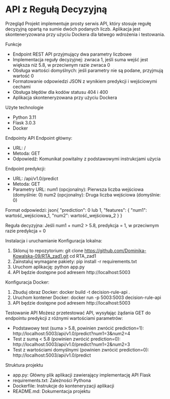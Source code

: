 # API z Regułą Decyzyjną
Przegląd
Projekt implementuje prosty serwis API, który stosuje regułę decyzyjną opartą na sumie dwóch podanych liczb. Aplikacja jest skonteneryzowana przy użyciu Dockera dla łatwego wdrożenia i testowania.

Funkcje
- Endpoint REST API przyjmujący dwa parametry liczbowe
- Implementacja reguły decyzyjnej: zwraca 1, jeśli suma wejść jest większa niż 5.8, w przeciwnym razie zwraca 0
- Obsługa wartości domyślnych: jeśli parametry nie są podane, przyjmują wartość 0
- Formatowanie odpowiedzi JSON z wynikiem predykcji i wejściowymi cechami
- Obsługa błędów dla kodów statusu 404 i 400
- Aplikacja skonteneryzowana przy użyciu Dockera

Użyte technologie
- Python 3.11
- Flask 3.0.3
- Docker

Endpointy API
Endpoint główny:
- URL: /
- Metoda: GET
- Odpowiedź: Komunikat powitalny z podstawowymi instrukcjami użycia

Endpoint predykcji:
- URL: /api/v1.0/predict
- Metoda: GET
- Parametry URL:
num1 (opcjonalny): Pierwsza liczba wejściowa (domyślnie: 0)
num2 (opcjonalny): Druga liczba wejściowa (domyślnie: 0)

Format odpowiedzi:
json{
  "prediction": 0 lub 1,
  "features": {
    "num1": wartość_wejściowa_1,
    "num2": wartość_wejściowa_2
  }
}

Reguła decyzyjna: Jeśli num1 + num2 > 5.8, predykcja = 1, w przeciwnym razie predykcja = 0

Instalacja i uruchamianie
Konfiguracja lokalna:
1. Sklonuj to repozytorium:
git clone https://github.com/Dominika-Kowalska-09/RTA_zad1.git
cd RTA_zad1
2. Zainstaluj wymagane pakiety:
pip install -r requirements.txt
3. Uruchom aplikację:
python app.py
4. API będzie dostępne pod adresem http://localhost:5003

Konfiguracja Docker:
1. Zbuduj obraz Docker:
docker build -t decision-rule-api .
2. Uruchom kontener Docker:
docker run -p 5003:5003 decision-rule-api
3. API będzie dostępne pod adresem http://localhost:5003

Testowanie API
Możesz przetestować API, wysyłając żądania GET do endpointu predykcji z różnymi wartościami parametrów:
- Podstawowy test (suma > 5.8, powinien zwrócić prediction=1):
http://localhost:5003/api/v1.0/predict?num1=3&num2=4
- Test z sumą < 5.8 (powinien zwrócić prediction=0):
http://localhost:5003/api/v1.0/predict?num1=2&num2=3
- Test z wartościami domyślnymi (powinien zwrócić prediction=0):
http://localhost:5003/api/v1.0/predict


Struktura projektu
- app.py: Główny plik aplikacji zawierający implementację API Flask
- requirements.txt: Zależności Pythona
- Dockerfile: Instrukcje do konteneryzacji aplikacji
- README.md: Dokumentacja projektu
